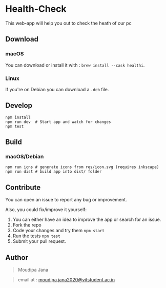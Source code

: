 # Health-Check
This web-app will help you out to check the heath of our pc 

## Download

### macOS

You can download or install it with : `brew install --cask healthi`.

### Linux

If you're on Debian you can download a `.deb` file.


## Develop

```shell
npm install
npm run dev  # Start app and watch for changes
npm test
```

## Build

### macOS/Debian

```shell
npm run icns # generate icons from res/icon.svg (requires inkscape)
npm run dist # build app into dist/ folder
```

## Contribute

You can open an issue to report any bug or improvement.

Also, you could fix/improve it yourself:

1. You can either have an idea to improve the app or search for an issue.
2. Fork the repo
3. Code your changes and try them `npm start`
4. Run the tests `npm test`
5. Submit your pull request. 

## Author
> Moudipa Jana 

> email at : moudipa.jana2020@vitstudent.ac.in

